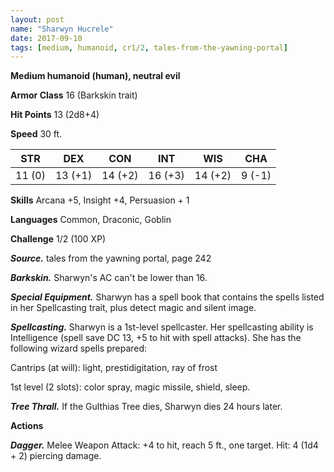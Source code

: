 ```yaml
---
layout: post
name: "Sharwyn Hucrele"
date: 2017-09-10
tags: [medium, humanoid, cr1/2, tales-from-the-yawning-portal]
---
```


**Medium humanoid (human), neutral evil**

**Armor Class** 16 (Barkskin trait)

**Hit Points** 13 (2d8+4)

**Speed** 30 ft.

|   STR   |   DEX   |   CON   |   INT   |   WIS   |   CHA   |
|:-----:|:-----:|:-----:|:-----:|:-----:|:-----:|
| 11 (0) | 13 (+1) | 14 (+2) | 16 (+3) | 14 (+2) | 9 (-1) |

**Skills** Arcana +5, Insight +4, Persuasion + 1

**Languages** Common, Draconic, Goblin

**Challenge** 1/2 (100 XP)

***Source.*** tales from the yawning portal,  page 242

***Barkskin.*** Sharwyn's AC can't be lower than 16.

***Special Equipment.*** Sharwyn has a spell book that contains the spells listed in her Spellcasting trait, plus detect magic and silent image.

***Spellcasting.*** Sharwyn is a 1st-level spellcaster. Her spellcasting ability is Intelligence (spell save DC 13, +5 to hit with spell attacks). She has the following wizard spells prepared:

Cantrips (at will): light, prestidigitation, ray of frost 

1st level (2 slots): color spray, magic missile, shield, sleep.

***Tree Thrall.*** If the Gulthias Tree dies, Sharwyn dies 24 hours later.

**Actions**

***Dagger.*** Melee Weapon Attack: +4 to hit, reach 5 ft., one target. Hit: 4 (1d4 + 2) piercing damage.

